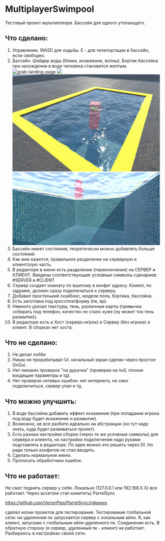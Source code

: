 # MultiplayerSwimpool
Тестовый проект мультиплеера. Бассейн для одного утопающего.

## Что сделано: 
1) Управление. WASD для ходьбы. E - для телепортации в бассейн, если свободно.
2) Бассейн. Шейдер воды (блики, искажение, волны). Бортик бассейна при нахождении в воде человека становится желтым.
![grab-landing-page](https://github.com/sally552/MultiplayerSwimpool/blob/main/GitResource/Bliki.gif)
![](http://www.reactiongifs.us/wp-content/uploads/2013/10/nuh_uh_conan_obrien.gif)
![](https://github.com/sally552/MultiplayerSwimpool/blob/main/GitResource/app.jpg)
![](https://github.com/sally552/MultiplayerSwimpool/blob/main/GitResource/app1.jpg)
3) Бассейн имеет состояния, теоретически можно добавлять больше состояний.
4) Как мне кажется, правильное разделение на серверную и клиентскую часть.
5) В редакторе в меню есть разделение (переключение) на СЕРВЕР и КЛИЕНТ. Введены соответствующие условные символы сценариев: #SERVER и #CLIENT
6) Сервер создает комнату по вшитому в конфиг адресу. Клиент, по задумке, должен сразу подключаться к серверу.
7) Добавил простенький скайбокс, модели пола, бортика, бассейна.
8) Eсть заготовка под кроссплатформу (пк, вр).
9) Немного урезал текстуры, тень, различные карты (привычка собирать под телефон, качество не стало хуже (ну может ток тень размытее)).
10) В редакторе есть и Хост (сервер+игрок) и Сервер (без игрока) и клиент. В сборках нет хоста.

## Что не сделано:
1) Не делал лобби
2) Никак не прорабатывал UI. начальный экран сделан через простое OnGui.
3) Нет никаких проверок  "на дурачка" (проверки на null, плохие входящие параметры и тд).
4) Нет проверок сетевых ошибок: нет интернета, не смог подключиться, сервер упал и тд.


## Что можно улучшить:
1) В воде бассейна добавить эффект искажения (при попадании игрока под воду будет искажение и размытие).
2) Возможно, не все разбито идеально на абстракции (но тут надо знать, куда будет развиваться проект).
3) Есть разные настройки сборки (через те же условные символы) для сервера и клиента, но настройки подключения надо руками подставлять в редакторе. По идее можно это решить через DI. Но ради только конфигов не стал вводить.
4) Сделать нормальное меню.
5) Прописать обработчики ошибок.

## Что не работает:
Не смог поднять сервер у себя. Локально (127.0.0.1 или 192.168.Х.Х) все работает. Через ассет(не стал комитеть) ParrelSync

https://github.com/VeriorPies/ParrelSync/releases

сделал копии проектов для тестирования. Тестирование глобальной сети: на удаленном пк запускается сервер с локальным айпи. Я, как клиент, запускаю с глобальным айпи удаленного пк. Соединение есть. В обратную сторону (я сервер, удаленный пк - клиент) не работает. Разбираюсь в настройках своей сети.
